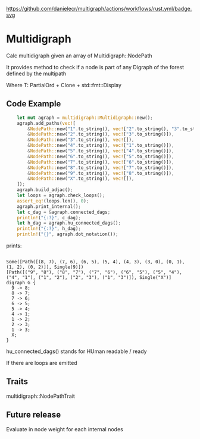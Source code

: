 https://github.com/danielecr/multigraph/actions/workflows/rust.yml/badge.svg

# Multidigraph

Calc multidigraph given an array of Multidigraph::NodePath<T>

It provides method to check if a node is part of any Digraph of the forest defined
by the multipath

Where T: PartialOrd + Clone + std::fmt::Display


## Code Example

```rust
    let mut agraph = multidigraph::Multidigraph::new();
    agraph.add_paths(vec![
        &NodePath::new("1".to_string(), vec!["2".to_string(), "3".to_string()]),
        &NodePath::new("2".to_string(), vec!["3".to_string()]),
        &NodePath::new("3".to_string(), vec![]),
        &NodePath::new("4".to_string(), vec!["1".to_string()]),
        &NodePath::new("5".to_string(), vec!["4".to_string()]),
        &NodePath::new("6".to_string(), vec!["5".to_string()]),
        &NodePath::new("7".to_string(), vec!["6".to_string()]),
        &NodePath::new("8".to_string(), vec!["7".to_string()]),
        &NodePath::new("9".to_string(), vec!["8".to_string()]),
        &NodePath::new("X".to_string(), vec![]),
    ]);
    agraph.build_adjac();
    let loops = agraph.check_loops();
    assert_eq!(loops.len(), 0);
    agraph.print_internal();
    let c_dag = &agraph.connected_dags;
    println!("{:?}", c_dag);
    let h_dag = agraph.hu_connected_dags();
    println!("{:?}", h_dag);
    println!("{}", agraph.dot_notation());
```

prints:

~~~

Some([Path([(8, 7), (7, 6), (6, 5), (5, 4), (4, 3), (3, 0), (0, 1), (1, 2), (0, 2)]), Single(9)])
[Path([("9", "8"), ("8", "7"), ("7", "6"), ("6", "5"), ("5", "4"), ("4", "1"), ("1", "2"), ("2", "3"), ("1", "3")]), Single("X")]
digraph G {
  9 -> 8;
  8 -> 7;
  7 -> 6;
  6 -> 5;
  5 -> 4;
  4 -> 1;
  1 -> 2;
  2 -> 3;
  1 -> 3;
  X;
}
~~~

hu_connected_dags() stands for HUman readable / ready

If there are loops are emitted

## Traits

multidigraph::NodePathTrait

## Future release

Evaluate in node weight for each internal nodes
